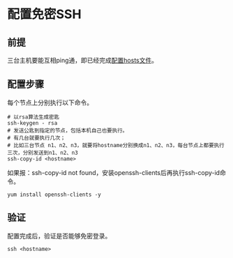 # 配置免密SSH

## 前提

三台主机要能互相ping通，即已经完成[配置hosts文件](../03-config-hosts/README.md)。

## 配置步骤

每个节点上分别执行以下命令。

```shell
# 以rsa算法生成密匙
ssh-keygen - rsa
# 发送公匙到指定的节点，包括本机自己也要执行。
# 有几台就要执行几次；
# 比如三台节点 n1、n2、n3，就要将hostname分别换成n1、n2、n3，每台节点上都要执行三次，分别发送到n1、n2、n3
ssh-copy-id <hostname>
```

如果报：ssh-copy-id not found，安装openssh-clients后再执行ssh-copy-id命令。

```shell
yum install openssh-clients -y
```

## 验证

配置完成后，验证是否能够免密登录。

```shell
ssh <hostname>
```


